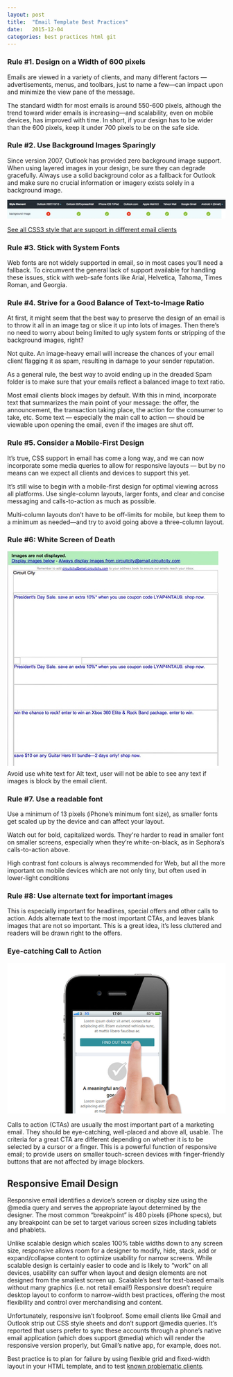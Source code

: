```yaml
---
layout: post
title:  "Email Template Best Practices"
date:   2015-12-04
categories: best practices html git
---
```


### Rule #1. Design on a Width of 600 pixels
Emails are viewed in a variety of clients, and many different factors — advertisements, menus, and toolbars, just to name a few—can impact upon and minimize the view pane of the message.

The standard width for most emails is around 550-600 pixels, although the trend toward wider emails is increasing—and scalability, even on mobile devices, has improved with time. In short, if your design has to be wider than the 600 pixels, keep it under 700 pixels to be on the safe side.


### Rule #2. Use Background Images Sparingly

Since version 2007, Outlook has provided zero background image support. When using layered images in your design, be sure they can degrade gracefully. Always use a solid background color as a fallback for Outlook and make sure no crucial information or imagery exists solely in a background image.

![background images support](/images/css-background.jpg)

[See all CSS3 style that are support in different email clients](https://www.campaignmonitor.com/css/)


### Rule #3. Stick with System Fonts
Web fonts are not widely supported in email, so in most cases you’ll need a fallback. To circumvent the general lack of support available for handling these issues, stick with web-safe fonts like Arial, Helvetica, Tahoma, Times Roman, and Georgia.


### Rule #4. Strive for a Good Balance of Text-to-Image Ratio
At first, it might seem that the best way to preserve the design of an email is to throw it all in an image tag or slice it up into lots of images. Then there’s no need to worry about being limited to ugly system fonts or stripping of the background images, right?

Not quite. An image-heavy email will increase the chances of your email client flagging it as spam, resulting in damage to your sender reputation.

As a general rule, the best way to avoid ending up in the dreaded Spam folder is to make sure that your emails reflect a balanced image to text ratio.

Most email clients block images by default. With this in mind, incorporate text that summarizes the main point of your message: the offer, the announcement, the transaction taking place, the action for the consumer to take, etc. Some text — especially the main call to action — should be viewable upon opening the email, even if the images are shut off.

### Rule #5. Consider a Mobile-First Design
It’s true, CSS support in email has come a long way, and we can now incorporate some media queries to allow for responsive layouts — but by no means can we expect all clients and devices to support this yet.

It’s still wise to begin with a mobile-first design for optimal viewing across all platforms. Use single-column layouts, larger fonts, and clear and concise messaging and calls-to-action as much as possible.

Multi-column layouts don’t have to be off-limits for mobile, but keep them to a minimum as needed—and try to avoid going above a three-column layout.

### Rule #6: White Screen of Death
![Alt text with colour text](/images/white-text.jpg)
Avoid use white text for Alt text, user will not be able to see any text if images is block by the email client.

### Rule #7. Use a readable font
Use a minimum of 13 pixels (iPhone’s minimum font size), as smaller fonts get scaled up by the device and can affect your layout.

Watch out for bold, capitalized words. They're harder to read in smaller font on smaller screens, especially when they’re white-on-black, as in Sephora’s calls-to-action above.

High contrast font colours is always recommended for Web, but all the more important on mobile devices which are not only tiny, but often used in lower-light conditions

### Rule #8: Use alternate text for important images
This is especially important for headlines, special offers and other calls to action. Adds alternate text to the most important CTAs, and leaves blank images that are not so important. This is a great idea, it’s less cluttered and readers will be drawn right to the offers.

### Eye-catching Call to Action
![Eye-catching Call to Action](/images/internal_img2.jpg)

Calls to action (CTAs) are usually the most important part of a marketing email. They should be eye-catching, well-placed and above all, usable. The criteria for a great CTA are different depending on whether it is to be selected by a cursor or a finger. This is a powerful function of responsive email; to provide users on smaller touch-screen devices with finger-friendly buttons that are not affected by image blockers.

##  Responsive Email Design
Responsive email identifies a device’s screen or display size using the @media query and serves the appropriate layout determined by the designer. The most common “breakpoint” is 480 pixels (iPhone specs), but any breakpoint can be set to target various screen sizes including tablets and phablets.

Unlike scalable design which scales 100% table widths down to any screen size, responsive allows room for a designer to modify, hide, stack, add or expand/collapse content to optimize usability for narrow screens. While scalable design is certainly easier to code and is likely to “work” on all devices, usability can suffer when layout and design elements are not designed from the smallest screen up. Scalable’s best for text-based emails without many graphics (i.e. not retail email!) Responsive doesn’t require desktop layout to conform to narrow-width best practices, offering the most flexibility and control over merchandising and content.

Unfortunately, responsive isn’t foolproof. Some email clients like Gmail and Outlook strip out CSS style sheets and don’t support @media queries. It’s reported that users prefer to sync these accounts through a phone’s native email application (which does support @media) which will render the responsive version properly, but Gmail’s native app, for example, does not.

Best practice is to plan for failure by using flexible grid and fixed-width layout in your HTML template, and to test [known problematic clients](http://stylecampaign.com/blog/2012/10/responsive-email-support/).




